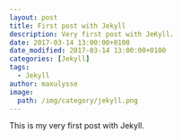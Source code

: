```yaml
---
layout: post
title: First post with Jekyll
description: Very first post with JeKyll.
date: 2017-03-14 13:00:00+0100
date_modified: 2017-03-14 13:00:00+0100
categories: [Jekyll]
tags:
  - Jekyll
author: maxulysse
image:
  path: /img/category/jekyll.png
---
```


This is my very first post with Jekyll.

